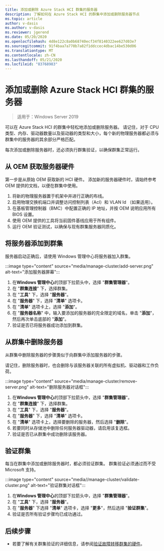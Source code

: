 ```yaml
---
title: 添加或删除 Azure Stack HCI 群集的服务器
description: 了解如何在 Azure Stack HCI 的群集中添加或删除服务器节点
ms.topic: article
author: v-dasis
ms.author: v-dasis
ms.reviewer: jgerend
ms.date: 05/20/2020
ms.openlocfilehash: 4d8e122c8a0b68740ecf34f8140322ee627d03e7
ms.sourcegitcommit: 91f4baa7a770b7a82f1ddccec4dbac14be530d06
ms.translationtype: MT
ms.contentlocale: zh-CN
ms.lasthandoff: 05/21/2020
ms.locfileid: "83768983"
---
```

# <a name="add-or-remove-servers-for-an-azure-stack-hci-cluster"></a>添加或删除 Azure Stack HCI 群集的服务器

> 适用于：Windows Server 2019

可以在 Azure Stack HCI 的群集中轻松地添加或删除服务器。 请记住，对于 CPU 类型、内存、驱动器数量以及驱动器的类型和大小，每个新的物理服务器都必须与群集中的服务器的其余部分严格匹配。

每次添加或删除服务器时，还必须执行群集验证，以确保群集正常运行。

## <a name="obtain-server-hardware-from-your-oem"></a>从 OEM 获取服务器硬件

第一步是从原始 OEM 获取新的 HCI 硬件。 添加新的服务器硬件时，请始终参考 OEM 提供的文档，以便在群集中使用。

1. 将新的物理服务器置于机架中并进行正确的布线。
1. 启用物理交换机端口并调整访问控制列表（Acl）和 VLAN Id （如果适用）。
1. 在基板管理控制器（BMC）中配置正确的 IP 地址，并按 OEM 说明应用所有 BIOS 设置。
1. 使用 OEM 提供的工具将当前固件基线应用于所有组件。
1. 运行 OEM 验证测试，以确保与现有群集服务器同质化。

## <a name="add-the-server-to-the-cluster"></a>将服务器添加到群集

服务器启动正确后，请使用 Windows 管理中心将服务器加入群集。

:::image type="content" source="media/manage-cluster/add-server.png" alt-text="添加服务器屏幕":::

1. 在**Windows 管理中心**的顶部下拉箭头中，选择 "**群集管理器**"。
1. 在 "**群集连接**" 下，选择群集。
1. 在 "**工具**" 下，选择 "**服务器**"。
1. 在 "**服务器**" 下，选择 "**清单**" 选项卡。
1. 在 "**清单**" 选项卡上，选择 "**添加**"。
1. 在 "**服务器名称**" 中，输入要添加的服务器的完全限定的域名，单击 "**添加**"，然后再次单击底部的 "**添加**"。
1. 验证是否已将服务器成功添加到群集。

## <a name="remove-a-server-from-the-cluster"></a>从群集中删除服务器

从群集中删除服务器的步骤类似于向群集中添加服务器的步骤。

请记住，删除服务器时，也会删除与该服务器关联的所有虚拟机、驱动器和工作负荷。

:::image type="content" source="media/manage-cluster/remove-server.png" alt-text="删除服务器对话框":::

1. 在**Windows 管理中心**的顶部下拉箭头中，选择 "**群集管理器**"。
1. 在 "**群集连接**" 下，选择群集。
1. 在 "**工具**" 下，选择 "**服务器**"。
1. 在 "**服务器**" 下，选择 "**清单**" 选项卡。
1. 在 "**清单**" 选项卡上，选择要删除的服务器，然后选择 "**删除**"。
1. 若要同时从存储池中删除任何服务器驱动器，请启用该复选框。
1. 验证是否已从群集中成功删除该服务器。

## <a name="validate-the-cluster"></a>验证群集

每当在群集中添加或删除服务器时，都必须验证群集。 群集验证必须通过而不受 Microsoft 支持。

:::image type="content" source="media//manage-cluster/validate-cluster.png" alt-text="验证群集对话框":::

1. 在**Windows 管理中心**的顶部下拉箭头中，选择 "**群集管理器**"。
1. 在 "**工具**" 下，选择 "**服务器**"。
1. 在 "**服务器**" 下选择 "**清单**" 选项卡，选择 "**更多**"，然后选择 "**验证群集**"。
1. 验证是否所有验证步骤均已成功通过。

## <a name="next-steps"></a>后续步骤

- 若要了解有关群集验证的详细信息，请参阅[验证故障转移群集的硬件](https://docs.microsoft.com/previous-versions/windows/it-pro/windows-server-2012-R2-and-2012/jj134244(v=ws.11))。